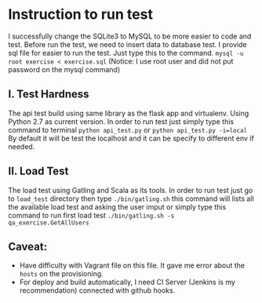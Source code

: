 # Instruction to run test

I successfully change the SQLite3 to MySQL to be more easier to code and test. Before run the test, we need to 
insert data to database test. I provide sql file for easier to run the test. Just type this to the command.
`mysql -u root exercise < exercise.sql` (Notice: I use root user and did not put password on the mysql command)

## I. Test Hardness
The api test build using same library as the flask app and virtualenv. Using Python 2.7 as current version. 
In order to run test just simply type this command to terminal `python api_test.py` or `python api_test.py -i=local`
By default it will be test the localhost and it can be specify to different env if needed. 

## II. Load Test
The load test using Gatling and Scala as its tools. In order to run test just go to `load_test` directory
then type `./bin/gatling.sh` this command will lists all the available load test and asking the user imput
or simply type this command to run first load test `./bin/gatling.sh -s qa_exercise.GetAllUsers`

## Caveat:
- Have difficulty with Vagrant file on this file. It gave me error about the `hosts` on the provisioning. 
- For deploy and build automatically, I need CI Server (Jenkins is my recommendation) connected with github hooks.

